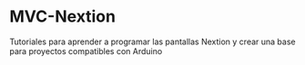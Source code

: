 # MVC-Nextion
Tutoriales para aprender a programar las pantallas Nextion y crear una base para proyectos compatibles con Arduino 
